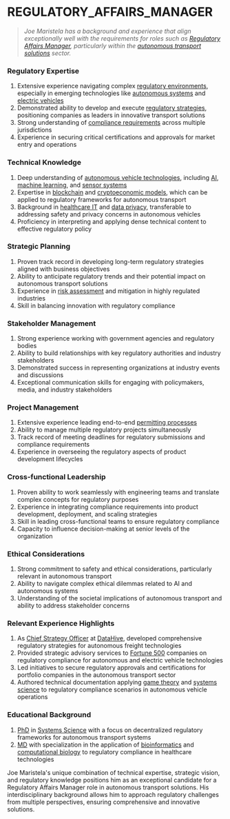 # REGULATORY\_AFFAIRS\_MANAGER

> _Joe Maristela has a background and experience that align exceptionally well with the requirements for roles such as_ [_Regulatory Affairs Manager_](REGULATORY_AFFAIRS_MANAGER.md)_, particularly within the_ [_autonomous transport solutions_](../../../literary_products/joes_notes/ai/democratizing_compute.md) _sector._

### Regulatory Expertise

1. Extensive experience navigating complex [regulatory environments](../MISC/REGULATORY_ENVIRONMENTS.md), especially in emerging technologies like [autonomous systems](../MISC/AUTONOMOUS_SYSTEMS.md) and [electric vehicles](../../../literary_products/joes_notes/misc/egg_shaped_ufo.md)
2. Demonstrated ability to develop and execute [regulatory strategies](../../../literary_products/joes_notes/misc/rolodexter_literary_canon.md), positioning companies as leaders in innovative transport solutions
3. Strong understanding of [compliance requirements](../../../literary_products/joes_notes/COMPLIANCE_REQUIREMENTS.md) across multiple jurisdictions
4. Experience in securing critical certifications and approvals for market entry and operations

### Technical Knowledge

1. Deep understanding of [autonomous vehicle technologies](../../../literary_products/joes_notes/AUTONOMOUS_VEHICLE_TECHNOLOGIES.md), including [AI](ARTIFICIAL_INTELLIGENCE.md), [machine learning](../MISC/MACHINE_LEARNING.md), and [sensor systems](../../../literary_products/joes_notes/SENSOR_SYSTEMS.md)
2. Expertise in [blockchain](BLOCKCHAIN.md) and [cryptoeconomic models](CRYPTOECONOMIC_MODELS.md), which can be applied to regulatory frameworks for autonomous transport
3. Background in [healthcare IT](../../../literary_products/joes_notes/HEALTHCARE_IT.md) and [data privacy](../MISC/DATA_PRIVACY.md), transferable to addressing safety and privacy concerns in autonomous vehicles
4. Proficiency in interpreting and applying dense technical content to effective regulatory policy

### Strategic Planning

1. Proven track record in developing long-term regulatory strategies aligned with business objectives
2. Ability to anticipate regulatory trends and their potential impact on autonomous transport solutions
3. Experience in [risk assessment](../../../literary_products/joes_notes/RISK_ASSESSMENT.md) and mitigation in highly regulated industries
4. Skill in balancing innovation with regulatory compliance

### Stakeholder Management

1. Strong experience working with government agencies and regulatory bodies
2. Ability to build relationships with key regulatory authorities and industry stakeholders
3. Demonstrated success in representing organizations at industry events and discussions
4. Exceptional communication skills for engaging with policymakers, media, and industry stakeholders

### Project Management

1. Extensive experience leading end-to-end [permitting processes](../../../literary_products/joes_notes/PERMITTING_PROCESSES.md)
2. Ability to manage multiple regulatory projects simultaneously
3. Track record of meeting deadlines for regulatory submissions and compliance requirements
4. Experience in overseeing the regulatory aspects of product development lifecycles

### Cross-functional Leadership

1. Proven ability to work seamlessly with engineering teams and translate complex concepts for regulatory purposes
2. Experience in integrating compliance requirements into product development, deployment, and scaling strategies
3. Skill in leading cross-functional teams to ensure regulatory compliance
4. Capacity to influence decision-making at senior levels of the organization

### Ethical Considerations

1. Strong commitment to safety and ethical considerations, particularly relevant in autonomous transport
2. Ability to navigate complex ethical dilemmas related to AI and autonomous systems
3. Understanding of the societal implications of autonomous transport and ability to address stakeholder concerns

### Relevant Experience Highlights

1. As [Chief Strategy Officer](../../../literary_products/joes_notes/CHIEF_STRATEGY_OFFICER.md) at [DataHive](../../../literary_products/joes_notes/DATAHIVE.md), developed comprehensive regulatory strategies for autonomous freight technologies
2. Provided strategic advisory services to [Fortune 500](../../../literary_products/joes_notes/FORTUNE_500.md) companies on regulatory compliance for autonomous and electric vehicle technologies
3. Led initiatives to secure regulatory approvals and certifications for portfolio companies in the autonomous transport sector
4. Authored technical documentation applying [game theory](../../../literary_products/joes_notes/GAME_THEORY.md) and [systems science](../MISC/SYSTEMS_SCIENCE.md) to regulatory compliance scenarios in autonomous vehicle operations

### Educational Background

1. [PhD](../../../literary_products/joes_notes/PHD.md) in [Systems Science](../MISC/SYSTEMS_SCIENCE.md) with a focus on decentralized regulatory frameworks for autonomous transport systems
2. [MD](../../../literary_products/joes_notes/MD.md) with specialization in the application of [bioinformatics](../../../literary_products/joes_notes/BIOINFORMATICS.md) and [computational biology](../../../literary_products/joes_notes/COMPUTATIONAL_BIOLOGY.md) to regulatory compliance in healthcare technologies

Joe Maristela's unique combination of technical expertise, strategic vision, and regulatory knowledge positions him as an exceptional candidate for a Regulatory Affairs Manager role in autonomous transport solutions. His interdisciplinary background allows him to approach regulatory challenges from multiple perspectives, ensuring comprehensive and innovative solutions.
